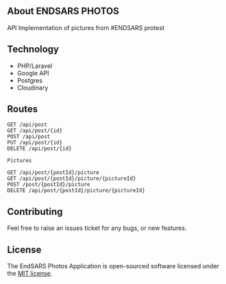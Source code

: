 ## About ENDSARS PHOTOS

API Implementation of pictures from #ENDSARS protest


## Technology

- PHP/Laravel
- Google API
- Postgres
- Cloudinary

## Routes
```
GET /api/post
GET /api/post/{id}
POST /api/post
PUT /api/post/{id}
DELETE /api/post/{id}

Pictures

GET /api/post/{postId}/picture
GET /api/post/{postId}/picture/{pictureId}
POST /post/{postId}/picture
DELETE /api/post/{postId}/picture/{pictureId}
```

## Contributing

Feel free to raise an issues ticket for any bugs, or new features. 


## License

The EndSARS Photos Application is open-sourced software licensed under the [MIT license](https://opensource.org/licenses/MIT).

